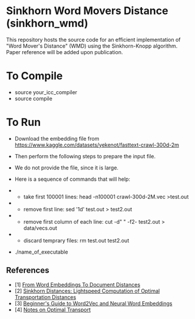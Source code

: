 # Sinkhorn Word Movers Distance (sinkhorn_wmd)

This repository hosts the source code for an efficient implementation of "Word Mover's Distance" (WMD) using the Sinkhorn-Knopp algorithm. 
Paper reference will be added upon publication.

# To Compile


* source your_icc_compiler 
* source compile

# To Run
* Download the embedding file from https://www.kaggle.com/datasets/yekenot/fasttext-crawl-300d-2m

* Then perform the following steps to prepare the input file.

* We do not provide the file, since it is large.
*   Here is a sequence of commands that will help:
*   * take first 100001 lines: head -n100001 crawl-300d-2M.vec >test.out
*   * remove first line: sed '1d' test.out > test2.out
*   * remove first column of each line: cut -d" " -f2- test2.out > data/vecs.out
*   * discard temprary files: rm test.out test2.out 



* ./name_of_executable



## References

- [1] [From Word Embeddings To Document Distances](http://proceedings.mlr.press/v37/kusnerb15.pdf)
- [2] [Sinkhorn Distances: Lightspeed Computation of Optimal Transportation Distances](https://arxiv.org/pdf/1306.0895.pdf)
- [3] [Beginner's Guide to Word2Vec and Neural Word Embeddings](https://skymind.ai/wiki/word2vec)
- [4] [Notes on Optimal Transport](https://michielstock.github.io/OptimalTransport/)

